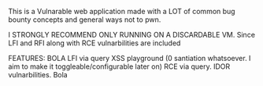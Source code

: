 This is a Vulnarable web application made with a LOT of common bug bounty concepts and general ways not to pwn.

I STRONGLY RECOMMEND ONLY RUNNING ON A DISCARDABLE VM.
Since LFI and RFI along with RCE vulnarbilities are included

FEATURES:
    BOLA
    LFI via query
    XSS playground (0 santiation whatsoever. I aim to make it toggleable/configurable later on)
    RCE via query.
    IDOR vulnarbilities.
    Bola

